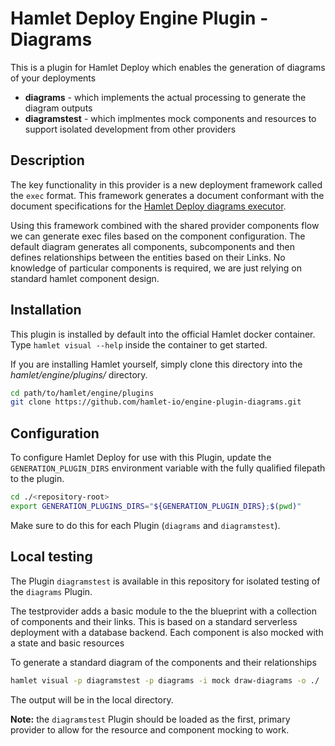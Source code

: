 # Hamlet Deploy Engine Plugin - Diagrams

This is a plugin for Hamlet Deploy which enables the generation of diagrams of your deployments

- **diagrams** - which implements the actual processing to generate the diagram outputs
- **diagramstest** - which implmentes mock components and resources to support isolated development from other providers

## Description

The key functionality in this provider is a new deployment framework called the `exec` format. This framework generates a document conformant with the document specifications for the [Hamlet Deploy diagrams executor](https://github.com/hamlet-io/executor-diagrams/).

Using this framework combined with the shared provider components flow we can generate exec files based on the component configuration. The default diagram generates all components, subcomponents and then defines relationships between the entities based on their Links. No knowledge of particular components is required, we are just relying on standard hamlet component design.


## Installation

This plugin is installed by default into the official Hamlet docker container. Type `hamlet visual --help` inside the container to get started.

If you are installing Hamlet yourself, simply clone this directory into the *hamlet/engine/plugins/* directory.

```bash
cd path/to/hamlet/engine/plugins
git clone https://github.com/hamlet-io/engine-plugin-diagrams.git
```

## Configuration

To configure Hamlet Deploy for use with this Plugin, update the `GENERATION_PLUGIN_DIRS` environment variable with the fully qualified filepath to the plugin.

```bash
cd ./<repository-root>
export GENERATION_PLUGINS_DIRS="${GENERATION_PLUGIN_DIRS};$(pwd)"
```

Make sure to do this for each Plugin (`diagrams` and `diagramstest`).

## Local testing

The Plugin `diagramstest` is available in this repository for isolated testing of the `diagrams` Plugin.

The testprovider adds a basic module to the the blueprint with a collection of components and their links. This is based on a standard serverless deployment with a database backend. Each component is also mocked with a state and basic resources

To generate a standard diagram of the components and their relationships

```bash
hamlet visual -p diagramstest -p diagrams -i mock draw-diagrams -o ./
```

The output will be in the local directory.

**Note:** the `diagramstest` Plugin should be loaded as the first, primary provider to allow for the resource and component mocking to work.